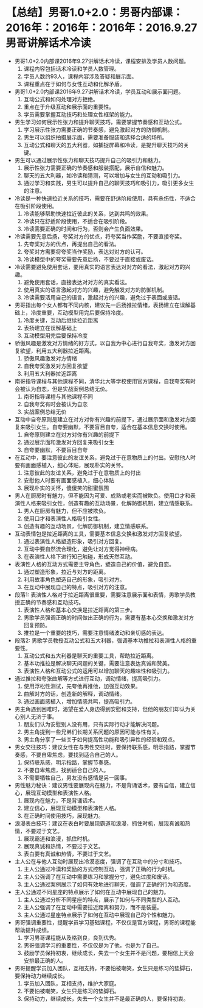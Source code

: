# 【总结】男哥1.0+2.0：男哥内部课：2016年：2016年：2016年：2016.9.27男哥讲解话术冷读

-   男哥1.0+2.0内部课2016年9.27讲解话术冷读，课程安排及学员人数问题。
    1.  课程内容包括话术冷读和学员人数管理。
    2.  学员人数约93人，课程内容涉及答疑和展示面。
    3.  课程重点在于如何与女性互动和化解矛盾。
-   男哥1.0+2.0内部课2016年9.27讲解话术冷读，学员互动和展示面问题。
    1.  互动公式和如何处理对方拒绝。
    2.  重点在于升级互动和展示面的重要性。
    3.  学员需要掌握互动技巧和处理女性框架的能力。
-   男生学习如何展示性张力和提升聊天技巧，需要掌握节奏感和互动公式。
    1.  学习展示性张力需要正确的节奏感，避免激起对方的防御机制。
    2.  男生可以组织拍摄展示面，需要准备服装和选择合适的场所。
    3.  互动公式和聊天的五大利器，如捕捉屏幕和冷读，是提升聊天技巧的关键。
-   男生可以通过展示性张力和聊天技巧提升自己的吸引力和魅力。
    1.  展示性张力需要正确的节奏感和服装搭配，展示自信和魅力。
    2.  聊天的五大利器，如冷读和猜测，可以增加与女生的互动和吸引力。
    3.  通过学习和实践，男生可以提升自己的聊天技巧和吸引力，吸引更多女生的注意。
-   冷读是一种快速拉近关系的技巧，需要在舒适阶段使用，具有杀伤性，不适合在吸引阶段使用。
    1.  冷读能够帮助快速拉近彼此的关系，达到共鸣的效果。
    2.  冷读只在舒适阶段使用，不适合在吸引阶段。
    3.  冷读需要正确的时间和行为，否则会产生负面效果。
-   冷读需要先意后扬，夸奖对方的优点，将夸奖当作奖励，不要直接夸奖。
    1.  先夸奖对方的优点，再提出自己的看法。
    2.  夸奖对方需要将夸奖当作奖励，表达对对方的认可。
    3.  冷读模型中的夸奖需要先意后扬，不要过于直接或废话。
-   冷读需要避免使用套话，要用真实的语言表达对对方的看法，激起对方的兴趣。
    1.  避免使用套话，直接表达对对方的真实看法。
    2.  使用真实的语言激起对方的兴趣，避免触发对方的防御机制。
    3.  冷读需要活用自己的语言，激起对方的兴趣，避免过于表面或废话。
-   男哥指出每个女人都有不同内核，建议先一后扬推拉情绪，表扬建立在误解基础上，冷度重要，互动模型用完后要保持冷度。
    1.  冷度关键，互动后继续拉近距离
    2.  表扬建立在误解基础上
    3.  互动模型用完后要保持冷度
-   骄傲风趣是激发对方情绪的好方式，以自我为中心进行自我夸奖，激发对方回复欲望，利用五大利器拉近距离。
    1.  骄傲风趣激发对方情绪
    2.  自我夸奖激发对方回复欲望
    3.  利用五大利器拉近距离
-   南哥指导课程与其他课程不同，清华北大等学校使用官方课程，自我夸奖有时会被认为自恋，但是实战案例总结无价。
    1.  南哥指导课程与其他课程不同
    2.  自我夸奖有时会被认为自恋
    3.  实战案例总结无价
-   互动中自夸原则是建立在对方对你有兴趣的前提下，通过展示面和激发对方回复来吸引女生。自夸要幽默，不要盲目自夸，适合在基本信息交换时使用。
    1.  自夸原则建立在对方对你有兴趣的前提下
    2.  通过展示面和激发对方回复来吸引女生
    3.  自夸要幽默，不要盲目自夸
-   在互动中，要注意彼此的友谊关系，避免过于在意物质上的付出。安慰他人时要有画面感植入，细心体贴，展现朴实的关怀。
    1.  注意彼此的友谊关系，避免过于在意物质上的付出
    2.  安慰他人时要有画面感植入，细心体贴
    3.  展现朴实的关怀，傻傻笑的甜蜜氛围
-   男人在厨房时有魅力，但不能因为可爱、成熟或老实而被欺负。使用口才和表演性人格来吸引女性，创造有趣的互动场景，化解防御机制，建立情感联系。
    1.  男人在厨房有魅力，但不应被欺负。
    2.  使用口才和表演性人格吸引女性。
    3.  创造有趣的互动场景，化解防御机制，建立情感联系。
-   互动表情包是拉近距离的工具，需要基本信息交换和激发对方回复欲望。
    1.  通过表演性人格塑造形象，吸引对方回复。
    2.  互动中要自然流合理化，避免让对方觉得神经病。
    3.  在表演性人格下进行知己触碰，形成天然互动。
-   表演性人格的互动方式需要主导角色，塑造自己的价值，避免自恋。
    1.  通过塑造形象，拉近与对方的距离。
    2.  利用故事角色塑造自己的形象，吸引对方。
    3.  在互动中展现自己的特点，吸引对方的注意。
-   段落1: 表演性人格对于拉近距离很重要，需要注意展示面和表情，男歌学员教授正确的节奏感和互动技巧。
    1.  表演性人格和基本心交换是拉近距离的第三步。
    2.  男歌学员强调正确的时间做出正确的行为，需要有基本心交换和激发对方回复预防。
    3.  推拉是一个重要的技巧，需要注意情绪波动和亲切感的表达。
-   段落2: 男歌学员教授互动公式和五大利器，强调基本功推拉和表演性人格的重要性。
    1.  互动公式和五大利器是聊天的重要工具，帮助拉近距离。
    2.  基本功推拉是解决聊天问题的关键，需要注意表达真诚和赞美。
    3.  表演性人格和互动公式的运用可以增加聊天的趣味性和吸引力。
-   通过推拉和夸张曲解等方式进行互动，调动情绪，提高吸引力。
    1.  使用浮松性测试，先夸他再推他，加强互动效果。
    2.  曲解对方的话，创造新的解释，调动情绪。
    3.  通过画面感植入，增加情感共鸣，提高吸引力。
-   男主角遇到困难时，渴望在爱人身边得到安慰和支持，但他的朋友们却认为关心别人无济于事。
    1.  朋友们认为安慰别人没有用，只有实际行动才能解决问题。
    2.  男主角提到一些兄弟们长期关系问题的原因可能与性有关。
    3.  男主角分享了一些关于如何提高性功能和吸引异性的经验和观点。
-   男女交往技巧：建议女性在与男性交往时，要保持联系感，明示指路，掌握节奏感，不要自卑焦虑，要找到适合自己的人。
    1.  保持联系感，明示指路，掌握节奏感。
    2.  不要自卑焦虑，找到适合自己的人。
    3.  不需要牺牲自己，男友没有感情是另一回事。
-   男性魅力秘诀：建议男性要展现内在魅力，不是背诵话术，要有自信，建立信心，展现互动模型和表演性人格。
    1.  展现内在魅力，不是背诵话术。
    2.  建立信心，展现互动模型和表演性人格。
    3.  在正确时间使用技巧，展现魅力。
-   浪漫表白技巧：建议在表白时要展现霸道和浪漫，抓住时机，展现真诚和热情，不要过于文艺。
    1.  展现霸道和浪漫，抓住时机。
    2.  展现真诚和热情，不要过于文艺。
    3.  表白要有真诚和热情，不要过于文艺。
-   主人公在与他人互动时展现出冷漠态度，强调了在互动中的分寸和技巧。
    1.  主人公通过冷漠和奖励的方式控制互动，强调了正确的行为时机。
    2.  主人公强调了在互动中需要练习和掌握分寸，避免过度和废话。
    3.  主人公通过案例展示了如何有效地进行聊天，强调了正确的行为和态度。
-   主人公通过不同星座的特点展示了如何在互动中展现自己的魅力。
    1.  主人公通过分析不同星座的特点，展示了如何与不同类型的人互动。
    2.  主人公强调了在互动中需要拉近距离和努力，而不是装逼。
    3.  主人公通过星座特点展示了如何在互动中展现自己的个性和魅力。
-   男哥强调重要性，提醒学员学习基础课程，不仅仅是官方课程，男哥的课程能帮助提升成绩。
    1.  学习男哥课程能从及格到良，良到优秀。
    2.  男哥强调学习的重要性，不仅仅是为了他，也是为了自己。
    3.  鼓励学员保持初衷，继续成长，失去一个女生并不是问题，要相信上天会安排最正确的人。
-   男哥提醒学员加入团队，互相支持，不要怕被嘲笑，女生只是练习的垫脚石，要保持动力继续成长。
    1.  学员加入团队，互相支持，维护大家庭。
    2.  不要怕被嘲笑，女生只是练习的垫脚石。
    3.  保持动力，继续成长，失去一个女生并不是最正确的人，要保持初衷。